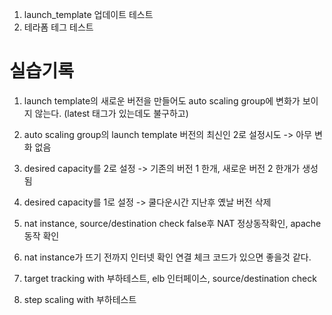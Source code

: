 1. launch_template 업데이트 테스트
2. 테라폼 테그 테스트


# 실습기록
1. launch template의 새로운 버전을 만들어도 auto scaling group에 변화가 보이지 않는다. (latest 태그가 있는데도 불구하고)
2. auto scaling group의 launch template 버전의 최신인 2로 설정시도 -> 아무 변화 없음
3. desired capacity를 2로 설정 -> 기존의 버전 1 한개, 새로운 버전 2 한개가 생성됨
4. desired capacity를 1로 설정 -> 쿨다운시간 지난후 옜날 버전 삭제

5. nat instance, source/destination check false후 NAT 정상동작확인, apache 동작 확인

6. nat instance가 뜨기 전까지 인터넷 확인 연결 체크 코드가 있으면 좋을것 같다.
7. target tracking with 부하테스트, elb 인터페이스, source/destination check
8. step scaling with 부하테스트
